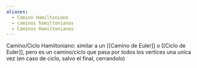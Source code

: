 ```yaml
---
aliases:
  - Camino Hamiltoniano
  - caminos hamiltonianos
  - Caminos Hamiltonianos
---
```

Camino/Ciclo Hamiltoniano: similar a un [[Camino de Euler]] o [[Ciclo de Euler]], pero es un camino/ciclo que pasa por todos los vertices una unica vez (en caso de ciclo, salvo el final, cerrandolo)